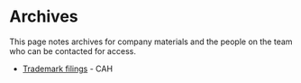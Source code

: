 # Archives 

This page notes archives for company materials and the people on the team who can be contacted for access. 

- [Trademark filings](https://mattermost.app.box.com/folder/50725815435) - CAH
